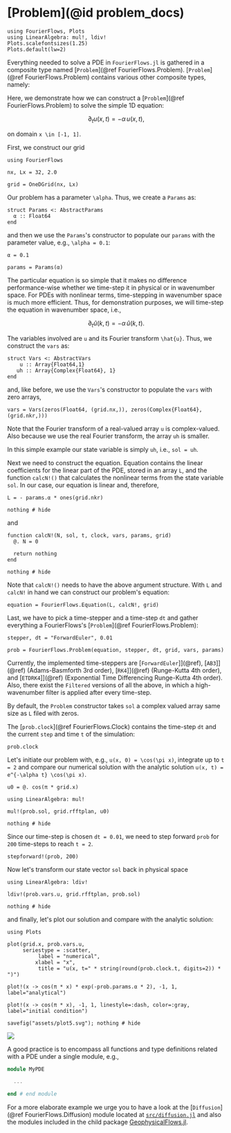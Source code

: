 # [Problem](@id problem_docs)

```@setup 2
using FourierFlows, Plots
using LinearAlgebra: mul!, ldiv!
Plots.scalefontsizes(1.25)
Plots.default(lw=2)
```

Everything needed to solve a PDE in `FourierFlows.jl` is gathered in a composite type
named [`Problem`](@ref FourierFlows.Problem). [`Problem`](@ref FourierFlows.Problem) contains various other composite types, namely:

Here, we demonstrate how we can construct a [`Problem`](@ref FourierFlows.Problem) to solve the simple 1D equation:

```math
\partial_t u(x, t) = - \alpha \, u(x, t) ,
```

on domain ``x \in [-1, 1]``.

First, we construct our grid

```@example 2
using FourierFlows

nx, Lx = 32, 2.0

grid = OneDGrid(nx, Lx)
```

Our problem has a parameter ``\alpha``. Thus, we create a `Params` as:

```@example 2
struct Params <: AbstractParams
  α :: Float64
end
```

and then we use the `Params`'s constructor to populate our `params` with the parameter value, 
e.g., ``\alpha = 0.1``:

```@example 2
α = 0.1

params = Params(α)
```

The particular equation is so simple that it makes no difference performance-wise whether 
we time-step it in physical or in wavenumber space. For PDEs with nonlinear terms, 
time-stepping in wavenumber space is much more efficient. Thus, for demonstration purposes, 
we will time-step the equation in wavenumber space, i.e.,

```math
\partial_t \hat{u}(k, t) = - \alpha \, \hat{u}(k, t) .
```

The variables involved are ``u`` and its Fourier transform ``\hat{u}``. Thus, we 
construct the `vars` as:

```@example 2
struct Vars <: AbstractVars
    u :: Array{Float64,1}
   uh :: Array{Complex{Float64}, 1}
end
```

and, like before, we use the `Vars`'s constructor to populate the `vars` with 
zero arrays,

```@example 2
vars = Vars(zeros(Float64, (grid.nx,)), zeros(Complex{Float64}, (grid.nkr,)))
```

Note that the Fourier transform of a real-valued array `u` is complex-valued. Also
because we use the real Fourier transform, the array `uh` is smaller.

In this simple example our state variable is simply `uh`, i.e., `sol = uh`.

Next we need to construct the equation. Equation contains the linear coefficients 
for the linear part of the PDE, stored in an array `L`, and the function `calcN!()`
that  calculates the nonlinear terms from the state variable `sol`. In our case,
our equation is linear and, therefore,

```@example 2
L = - params.α * ones(grid.nkr)

nothing # hide
```

and

```@example 2
function calcN!(N, sol, t, clock, vars, params, grid)
  @. N = 0
  
  return nothing
end

nothing # hide
```

Note that `calcN!()` needs to have the above argument structure. With `L` and `calcN!`
in hand we can construct our problem's equation:

```@example 2
equation = FourierFlows.Equation(L, calcN!, grid)
```

Last, we have to pick a time-stepper and a time-step `dt` and gather everything 
a FourierFlows's [`Problem`](@ref FourierFlows.Problem):

```@example 2
stepper, dt = "ForwardEuler", 0.01

prob = FourierFlows.Problem(equation, stepper, dt, grid, vars, params)
```

Currently, the implemented time-steppers are [`ForwardEuler`]](@ref), [`AB3`]](@ref)
(Adams-Basmforth 3rd order), [`RK4`]](@ref) (Runge-Kutta 4th order), and [`ETDRK4`]](@ref)
(Exponential Time Differencing Runge-Kutta 4th order). Also, there exist the `Filtered`
versions of all the above, in which a high-wavenumber filter is applied after every time-step.

By default, the `Problem` constructor takes `sol` a complex valued array same 
size as `L` filed with zeros.

The [`prob.clock`](@ref FourierFlows.Clock) contains the time-step `dt` and the current `step` and time 
`t` of the simulation:

```@example 2
prob.clock
```

Let's initiate our problem with, e.g., ``u(x, 0) = \cos(\pi x)``, integrate up 
to ``t = 2`` and compare our numerical solution with the analytic solution 
``u(x, t) = e^{-\alpha t} \cos(\pi x)``.

```@example 2
u0 = @. cos(π * grid.x)

using LinearAlgebra: mul!

mul!(prob.sol, grid.rfftplan, u0)

nothing # hide
```

Since our time-step is chosen `dt = 0.01`, we need to step forward `prob` for ``200`` 
time-steps to reach ``t = 2``.

```@example 2
stepforward!(prob, 200)
```

Now let's transform our state vector `sol` back in physical space

```@example 2
using LinearAlgebra: ldiv!

ldiv!(prob.vars.u, grid.rfftplan, prob.sol)

nothing # hide
```

and finally, let's plot our solution and compare with the analytic solution:

```@example 2
using Plots

plot(grid.x, prob.vars.u,
     seriestype = :scatter,
          label = "numerical",
         xlabel = "x",
          title = "u(x, t=" * string(round(prob.clock.t, digits=2)) * ")")

plot!(x -> cos(π * x) * exp(-prob.params.α * 2), -1, 1, label="analytical")

plot!(x -> cos(π * x), -1, 1, linestyle=:dash, color=:gray, label="initial condition")

savefig("assets/plot5.svg"); nothing # hide
```

![](assets/plot5.svg)

A good practice is to encompass all functions and type definitions related with a PDE under 
a single module, e.g.,

```julia
module MyPDE

  ...

end # end module
```

For a more elaborate example we urge you to have a look at the [`Diffusion`](@ref FourierFlows.Diffusion) 
module located at [`src/diffusion.jl`](https://github.com/FourierFlows/FourierFlows.jl/blob/main/src/diffusion.jl)
and also the modules included in the child package
[GeophysicalFlows.jl](https://github.com/FourierFlows/GeophysicalFlows.jl).
